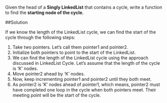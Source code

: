 Given the head of a **Singly LinkedList** that contains a cycle, write a function to find the **starting node of the cycle.**

##Solution

If we know the length of the LinkedList cycle, we can find the start of the cycle through the following steps:
1. Take two pointers. Let’s call them pointer1 and pointer2.
2. Initialize both pointers to point to the start of the LinkedList.
3. We can find the length of the LinkedList cycle using the approach discussed in LinkedList Cycle. Let’s assume that
   the length of the cycle is ‘K’ nodes.
4. Move pointer2 ahead by ‘K’ nodes.
5. Now, keep incrementing pointer1 and pointer2 until they both meet.
6. As pointer2 is ‘K’ nodes ahead of pointer1, which means, pointer2 must have completed one loop in the cycle when
   both pointers meet. Their meeting point will be the start of the cycle.
